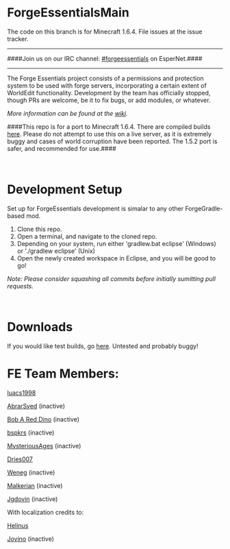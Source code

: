 ForgeEssentialsMain
===================

The code on this branch is for Minecraft 1.6.4. File issues at the issue tracker.

*******************
####Join us on our IRC channel: [#forgeessentials](http://webchat.esper.net/?channels=forgeessentials&prompt=1) on EsperNet.####

*******************

The Forge Essentials project consists of a permissions and protection system to be used with forge servers, incorporating a certain extent of WorldEdit functionality. Development by the team has officially stopped, though PRs are welcome, be it to fix bugs, or add modules, or whatever.

*More information can be found at the [wiki](https://github.com/ForgeEssentials/ForgeEssentialsMain/wiki).*

####This repo is for a port to Minecraft 1.6.4. There are compiled builds [here](http://dries007.net:8080/job/FE_164/). Please do not attempt to use this on a live server, as it is extremely buggy and cases of world corruption have been reported. The 1.5.2 port is safer, and recommended for use.####

<br>

Development Setup
=================
Set up for ForgeEssentials development is simalar to any other ForgeGradle-based mod.

1. Clone this repo.
2. Open a terminal, and navigate to the cloned repo.
3. Depending on your system, run either 'gradlew.bat eclipse' (Windows) or './gradlew eclipse' (Unix)
4. Open the newly created workspace in Eclipse, and you will be good to go!

*Note: Please consider squashing all commits before initially sumitting pull requests.*

<br>

Downloads
=========

If you would like test builds, go [here](http://dries007.net:8080/job/FE_164/). Untested and probably buggy!

FE Team Members:
================
<a href="https://github.com/luacs1998">luacs1998</a>

<a href="https://github.com/AbrarSyed">AbrarSyed</a>  (inactive)

<a href="https://github.com/Bob-A-Red-Dino">Bob A Red Dino</a>  (inactive)

<a href="https://github.com/bspkrs">bspkrs</a> (inactive)

<a href="https://github.com/MysteriousAges">MysteriousAges</a> (inactive)

<a href="https://github.com/dries007">Dries007</a>

<a href="https://github.com/Weneg">Weneg</a> (inactive)

<a href="https://github.com/Malkerian">Malkerian</a>  (inactive)

<a href="https://github.com/Jgdovin">Jgdovin</a>  (inactive)

With localization credits to:

<a href="https://github.com/helinus">Helinus</a>

<a href="https://github.com/jovino">Jovino</a> (inactive)

